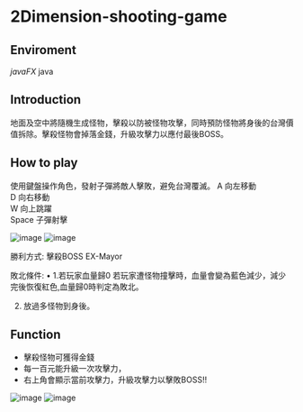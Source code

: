 # 2Dimension-shooting-game
## Enviroment
*javaFX*
java
## Introduction
地面及空中將隨機生成怪物，擊殺以防被怪物攻擊，同時預防怪物將身後的台灣價值拆除。擊殺怪物會掉落金錢，升級攻擊力以應付最後BOSS。

## How to play
   使用鍵盤操作角色，發射子彈將敵人擊敗，避免台灣覆滅。
	 A   向左移動				
	 D   向右移動		
 	 W   向上跳躍		
 Space 子彈射擊			   
 
 ![image](https://user-images.githubusercontent.com/75492436/193251111-962d604b-3efe-4b00-afa8-3c160439e2f3.png)
![image](https://user-images.githubusercontent.com/75492436/193251121-c699c340-519e-499f-a276-63601846fd76.png)


勝利方式:
擊殺BOSS EX-Mayor
 
敗北條件:
•	1.若玩家血量歸0
若玩家遭怪物撞擊時，血量會變為藍色減少，減少完後恢復紅色,血量歸0時判定為敗北。
 
2. 放過多怪物到身後。

## Function
- 擊殺怪物可獲得金錢
- 每一百元能升級一次攻擊力，
- 右上角會顯示當前攻擊力，升級攻擊力以擊敗BOSS!!

![image](https://user-images.githubusercontent.com/75492436/193251162-9f3db742-cbea-412b-a5dc-9baeece5f2dc.png)
![image](https://user-images.githubusercontent.com/75492436/193251169-63490409-f5b6-465d-9c54-39a7c21732cf.png)

